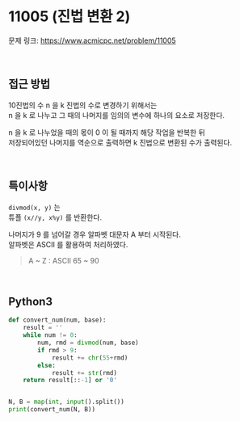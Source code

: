 # 11005 (진법 변환 2)

문제 링크: <https://www.acmicpc.net/problem/11005>

<br>

## 접근 방법

10진법의 수 n 을 k 진법의 수로 변경하기 위해서는  
n 을 k 로 나누고 그 때의 나머지를 임의의 변수에 하나의 요소로 저장한다.  

n 을 k 로 나누었을 때의 몫이 0 이 될 때까지 해당 작업을 반복한 뒤  
저장되어있던 나머지를 역순으로 출력하면 k 진법으로 변환된 수가 출력된다.  

<br>

## 특이사항

`divmod(x, y)` 는  
튜플 `(x//y, x%y)` 를 반환한다.  

나머지가 9 를 넘어갈 경우 알파벳 대문자 A 부터 시작된다.  
알파벳은 ASCII 를 활용하여 처리하였다.

> A ~ Z : ASCII 65 ~ 90

<br>

## Python3

```python
def convert_num(num, base):
    result = ''
    while num != 0:
        num, rmd = divmod(num, base)
        if rmd > 9:
            result += chr(55+rmd)
        else:
            result += str(rmd)
    return result[::-1] or '0'


N, B = map(int, input().split())
print(convert_num(N, B))
```
